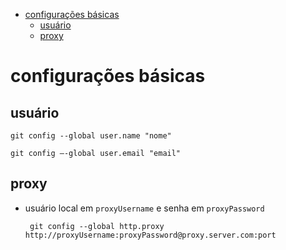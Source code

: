 - [configurações básicas](#configurações-básicas)
  - [usuário](#usuário)
  - [proxy](#proxy)

# configurações básicas
## usuário
    git config --global user.name "nome"

    git config –-global user.email "email"

## proxy
 - usuário local em `proxyUsername` e senha em `proxyPassword`

        git config --global http.proxy http://proxyUsername:proxyPassword@proxy.server.com:port
